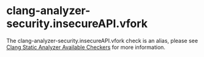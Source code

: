# clang-analyzer-security.insecureAPI.vfork

The clang-analyzer-security.insecureAPI.vfork check is an alias, please
see [Clang Static Analyzer Available
Checkers](https://clang.llvm.org/docs/analyzer/checkers.html#security-insecureapi-vfork)
for more information.
